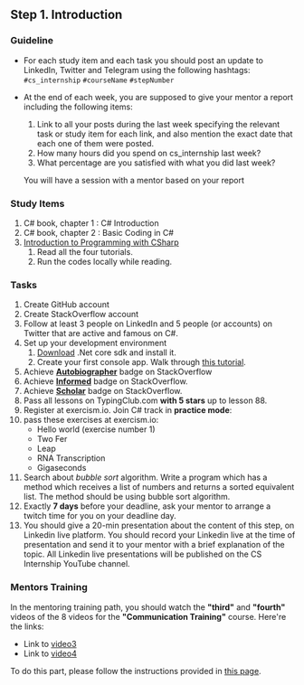 ## Step 1. Introduction

### Guideline

- For each study item and each task you should post an update to LinkedIn, Twitter and Telegram using the following hashtags:
`#cs_internship`
`#courseName`
`#stepNumber`

- At the end of each week, you are supposed to give your mentor a report including the following items:
  1. Link to all your posts during the last week specifying the relevant task or study item for each link, and also mention the exact date that each one of them were posted.
  2. How many hours did you spend on cs_internship last week?
  3. What percentage are you satisfied with what you did last week?

  You will have a session with a mentor based on your report

### Study Items  <!-- omit in toc -->

  1. C# book, chapter 1 : C# Introduction
  2. C# book, chapter 2 : Basic Coding in C#
  3. [Introduction to Programming with CSharp](https://docs.microsoft.com/en-us/dotnet/csharp/tutorials/intro-to-csharp/local-environment)
     1. Read all the four tutorials.
     2. Run the codes locally while reading.
   
### Tasks  <!-- omit in toc -->

  1. Create GitHub account
  2. Create StackOverflow account
  3. Follow at least 3 people on LinkedIn and 5 people (or accounts) on Twitter that are active and famous on C#.
  4. Set up your development environment
     1. [Download](https://dotnet.microsoft.com/download) .Net core sdk and install it.
     2. Create your first console app. Walk through [this tutorial](https://dotnet.microsoft.com/learn/dotnet/hello-world-tutorial/install).
  5. Achieve [**Autobiographer**](https://stackoverflow.com/help/badges/9/autobiographer) badge on StackOverflow
  6. Achieve [**Informed**](https://stackoverflow.com/help/badges/2600/informed) badge on StackOverflow.
  7. Achieve [**Scholar**](https://stackoverflow.com/help/badges/10/scholar) badge on StackOverflow.
  8. Pass all lessons on TypingClub.com **with 5 stars** up to lesson 88.
  9. Register at exercism.io. Join C# track in **practice mode**:
  10. pass these exercises at exercism.io:
        - Hello world (exercise number 1)
        - Two Fer  
        - Leap  
        - RNA Transcription  
        - Gigaseconds
  11. Search about *bubble sort* algorithm. Write a program which has a method which receives a list of numbers and returns a sorted equivalent list. The method should be using bubble sort algorithm.
  12. Exactly **7 days** before your deadline, ask your mentor to arrange a twitch time for you on your deadline day.
  13. You should give a 20-min presentation about the content of this step, on Linkedin live platform. You should record your Linkedin live at the time of presentation and send it to your mentor with a brief explanation of the topic. All Linkedin live presentations will be published on the CS Internship YouTube channel.

### Mentors Training

In the mentoring training path, you should watch the **"third"** and **"fourth"** videos of the 8 videos for the **"Communication Training"** course.  Here're the links:

- Link to [video3](https://drive.google.com/file/d/1omtXZwZCVE7mmtQNM1TnGy7Py5KXLgBx/view?usp=sharing)
- Link to [video4](https://drive.google.com/file/d/1Nr_vAxNQ3wx7zOrc7v7RJNHfRWFTSac-/view?usp=sharing)
  
To do this part, please follow the instructions provided in [this page](https://github.com/cs-internship/cs-internship-spec/blob/master/courses/mentoring-workshops-instruction.md). 
